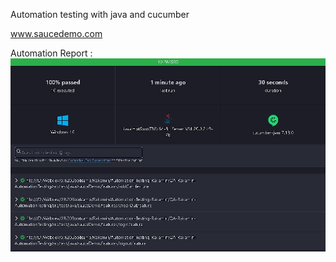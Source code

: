 Automation testing with java and cucumber

www.saucedemo.com

Automation Report :
![report-automation.JPG](report-automation.JPG)
